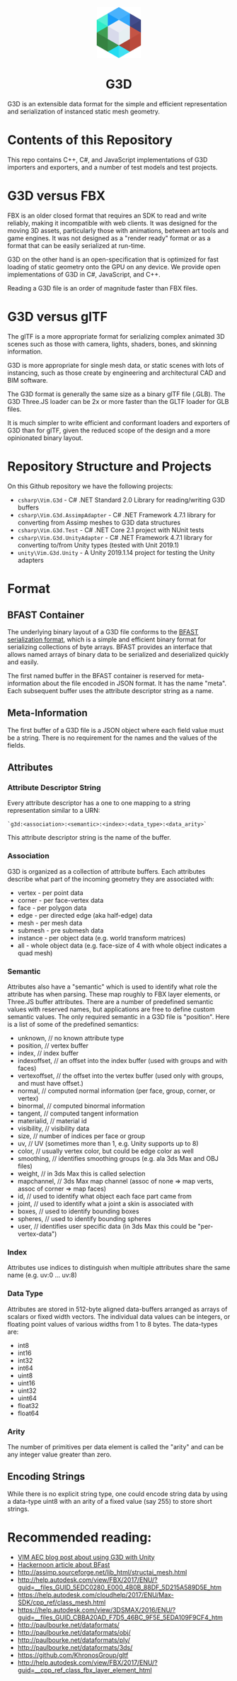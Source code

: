 

<p align="center">
 <img src="./img/Transparent Logo Cropped.png" width=100>
</p>
<h1 align="center">G3D</h1>

G3D is an extensible data format for the simple and efficient representation and serialization of instanced static mesh geometry. 

# Contents of this Repository 

This repo contains C++, C#, and JavaScript implementations of G3D importers and exporters, and a number of test models and test projects.  

# G3D versus FBX

FBX is an older closed format that requires an SDK to read and write reliably, making it incompatible with web clients. It was designed for the moving 3D assets, particularly those with animations, between art tools and game engines. It was not designed as a "render ready" format or as a format that can be easily serialized at run-time. 

G3D on the other hand is an open-specification that is optimized for fast loading of static geometry onto the GPU on any device. We provide open implementations of G3D in C#, JavaScript, and C++. 

Reading a G3D file is an order of magnitude faster than FBX files. 

# G3D versus glTF

The glTF is a more appropriate format for serializing complex animated 3D scenes such as those with camera, lights, shaders, bones, and skinning information.  

G3D is more appropriate for single mesh data, or static scenes with lots of instancing, such as those create by engineering and architectural CAD and BIM software. 

The G3D format is generally the same size as a binary glTF file (.GLB). The G3D Three.JS loader can be 2x or more faster than the GLTF loader for GLB files. 

It is much simpler to write efficient and conformant loaders and exporters of G3D than for glTF, given the reduced scope of the design and a more opinionated binary layout.     

# Repository Structure and Projects

On this Github repository we have the following projects:

* `csharp\Vim.G3d` - C# .NET Standard 2.0 Library for reading/writing G3D buffers 
* `csharp\Vim.G3d.AssimpAdapter` - C# .NET Framework 4.7.1 library for converting from Assimp meshes to G3D data structures
* `csharp\Vim.G3d.Test` - C# .NET Core 2.1 project with NUnit tests 
* `csharp\Vim.G3d.UnityAdapter` - C# .NET Framework 4.7.1 library for converting to/from Unity types (tested with Unit 2019.1) 
* `unity\Vim.G3d.Unity` - A Unity 2019.1.14 project for testing the Unity adapters  

# Format 

## BFAST Container

The underlying binary layout of a G3D file conforms to the [BFAST serialization format](https://github.com/vimaec/bfast), which is a simple and efficient binary format for serializing collections of byte arrays. BFAST provides an interface that allows named arrays of binary data to be serialized and deserialized quickly and easily.

The first named buffer in the BFAST container is reserved for meta-information about the file encoded in JSON format. It has the name "meta". Each subsequent buffer uses the attribute descriptor string as a name. 

## Meta-Information

The first buffer of a G3D file is a JSON object where each field value must be a string. There is no requirement for the names and the values of the fields. 

## Attributes
 
### Attribute Descriptor String

Every attribute descriptor has a one to one mapping to a string representation similar to a URN: 
    
    `g3d:<association>:<semantic>:<index>:<data_type>:<data_arity>`

This attribute descriptor string is the name of the buffer. 

### Association

G3D is organized as a collection of attribute buffers. Each attributes describe what part of the incoming geometry they are associated with:

* vertex - per point data
* corner - per face-vertex data 
* face - per polygon data
* edge - per directed edge (aka half-edge) data 
* mesh - per mesh data 
* submesh - pre submesh data  
* instance - per object data (e.g. world transform matrices)
* all -  whole object data (e.g. face-size of 4 with whole object indicates a quad mesh)

### Semantic

Attributes also have a "semantic" which is used to identify what role the attribute has when parsing. These map roughly to FBX layer elements, or Three.JS buffer attributes. There are a number of predefined semantic values with reserved names, but applications are free to define custom semantic values. The only required semantic in a G3D file is "position". Here is a list of some of the predefined semantics: 

* unknown,       // no known attribute type
* position,      // vertex buffer 
* index,         // index buffer
* indexoffset,   // an offset into the index buffer (used with groups and with faces)
* vertexoffset,  // the offset into the vertex buffer (used only with groups, and must have offset.)
* normal,        // computed normal information (per face, group, corner, or vertex)
* binormal,      // computed binormal information 
* tangent,       // computed tangent information 
* materialid,    // material id
* visibility,    // visibility data
* size,          // number of indices per face or group
* uv,            // UV (sometimes more than 1, e.g. Unity supports up to 8)
* color,         // usually vertex color, but could be edge color as well
* smoothing,     // identifies smoothing groups (e.g. ala 3ds Max and OBJ files)
* weight,        // in 3ds Max this is called selection 
* mapchannel,    // 3ds Max map channel (assoc of none => map verts, assoc of corner => map faces)
* id,            // used to identify what object each face part came from 
* joint,         // used to identify what a joint a skin is associated with 
* boxes,         // used to identify bounding boxes
* spheres,       // used to identify bounding spheres
* user,          // identifies user specific data (in 3ds Max this could be "per-vertex-data")

### Index

Attributes use indices to distinguish when multiple attributes share the same name (e.g. uv:0 ... uv:8)

### Data Type

Attributes are stored in 512-byte aligned data-buffers arranged as arrays of scalars or fixed width vectors. The individual data values can be integers, or floating point values of various widths from 1 to 8 bytes. The data-types are:

* int8
* int16
* int32
* int64
* uint8
* uint16
* uint32
* uint64
* float32
* float64

### Arity

The number of primitives per data element is called the "arity" and can be any integer value greater than zero. 

## Encoding Strings

While there is no explicit string type, one could encode string data by using a data-type uint8 with an arity of a fixed value (say 255) to store short strings. 

# Recommended reading:

* [VIM AEC blog post about using G3D with Unity](https://www.vimaec.com/the-g3d-geometry-exchange-format/)
* [Hackernoon article about BFast](https://hackernoon.com/bfast-a-data-format-for-serializing-named-binary-buffers-243p130uw)
* http://assimp.sourceforge.net/lib_html/structai_mesh.html
* http://help.autodesk.com/view/FBX/2017/ENU/?guid=__files_GUID_5EDC0280_E000_4B0B_88DF_5D215A589D5E_htm
* https://help.autodesk.com/cloudhelp/2017/ENU/Max-SDK/cpp_ref/class_mesh.html
* https://help.autodesk.com/view/3DSMAX/2016/ENU/?guid=__files_GUID_CBBA20AD_F7D5_46BC_9F5E_5EDA109F9CF4_htm
* http://paulbourke.net/dataformats/
* http://paulbourke.net/dataformats/obj/
* http://paulbourke.net/dataformats/ply/
* http://paulbourke.net/dataformats/3ds/
* https://github.com/KhronosGroup/gltf
* http://help.autodesk.com/view/FBX/2017/ENU/?guid=__cpp_ref_class_fbx_layer_element_html
